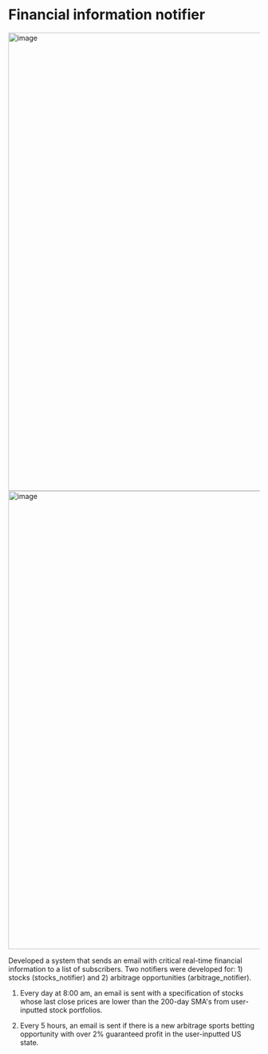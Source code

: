 # Financial information notifier

<img width="917" alt="image" src="https://user-images.githubusercontent.com/102631336/207751620-13ccd5ae-369d-4a4d-abfe-22b32cb82b2f.png">

<img width="917" alt="image" src="https://user-images.githubusercontent.com/102631336/207750115-4c0c528a-414b-4748-9595-4b9d1b824bf2.png">


Developed a system that sends an email with critical real-time financial information to a list of subscribers.  Two notifiers were developed for: 1) stocks (stocks_notifier) and 2) arbitrage opportunities (arbitrage_notifier).

1) Every day at 8:00 am, an email is sent with a specification of stocks whose last close prices are lower than the 200-day SMA's from user-inputted stock portfolios.

2) Every 5 hours, an email is sent if there is a new arbitrage sports betting opportunity with over 2% guaranteed profit in the user-inputted US state.

